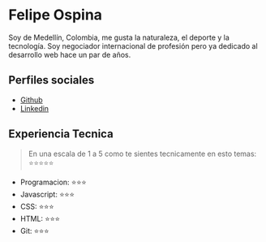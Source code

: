 # Felipe Ospina

Soy de Medellín, Colombia, me gusta la naturaleza, el deporte y la tecnología. Soy negociador internacional de profesión pero ya dedicado al desarrollo web hace un par de años.

## Perfiles sociales

- [Github](https://github.com/felipeospina21/)
- [Linkedin](https://www.linkedin.com/felipe-ospina-b865b969)

## Experiencia Tecnica
> En una escala de 1 a 5 como te sientes tecnicamente en esto temas:  ⭐️⭐️⭐️⭐️⭐️

- Programacion: ⭐️⭐️⭐️
- Javascript: ⭐️⭐️⭐️
- CSS: ⭐️⭐️⭐️
- HTML: ⭐️⭐️⭐️
- Git: ⭐️⭐️⭐️
